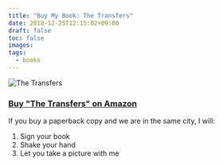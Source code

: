 ```yaml
---
title: "Buy My Book: The Transfers"
date: 2018-12-25T12:15:02+09:00
draft: false
toc: false
images:
tags: 
  - books
---
```


![The Transfers](/the-transfers-3dCover-eBook.png)

### [Buy "The Transfers" on Amazon](https://amzn.to/2sv7HmE "Buy My Book!")

If you buy a paperback copy and we are in the same city, I will:

1. Sign your book
2. Shake your hand
3. Let you take a picture with me